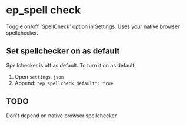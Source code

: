 # ep_spell check

Toggle on/off 'SpellCheck' option in Settings.  Uses your native browser spellchecker. 

## Set spellchecker on as default

Spellchecker is off as default. To turn it on as default:

1. Open `settings.json`
2. Append:
   `"ep_spellcheck_default": true`

## TODO

Don't depend on native browser spellchecker
